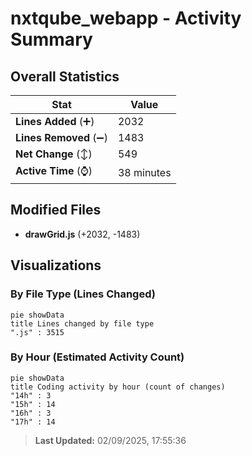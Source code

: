 # nxtqube_webapp - Activity Summary 

## Overall Statistics

| Stat                   | Value                                                             |
| ---------------------- | ----------------------------------------------------------------- |
| **Lines Added** (➕)   | 2032                                          |
| **Lines Removed** (➖) | 1483                                        |
| **Net Change** (↕)    | 549                |
| **Active Time** (⌚)   | 38 minutes |


## Modified Files
- **drawGrid.js** (+2032, -1483)

## Visualizations

### By File Type (Lines Changed)

```mermaid
pie showData
title Lines changed by file type
".js" : 3515
```

### By Hour (Estimated Activity Count)

```mermaid
pie showData
title Coding activity by hour (count of changes)
"14h" : 3
"15h" : 14
"16h" : 3
"17h" : 14
```


> **Last Updated:** 02/09/2025, 17:55:36